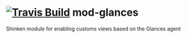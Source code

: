 <a href='https://travis-ci.org/shinken-monitoring/mod-glances'><img src='https://api.travis-ci.org/shinken-monitoring/mod-glances.svg?branch=master' alt='Travis Build'></a>
mod-glances
===========

Shinken module for enabling customs views based on the Glances agent
